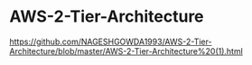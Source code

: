 # AWS-2-Tier-Architecture
https://github.com/NAGESHGOWDA1993/AWS-2-Tier-Architecture/blob/master/AWS-2-Tier-Architecture%20(1).html
